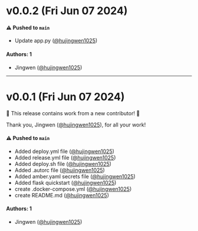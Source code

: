 # v0.0.2 (Fri Jun 07 2024)

#### ⚠️ Pushed to `main`

- Update app.py ([@hujingwen1025](https://github.com/hujingwen1025))

#### Authors: 1

- Jingwen ([@hujingwen1025](https://github.com/hujingwen1025))

---

# v0.0.1 (Fri Jun 07 2024)

:tada: This release contains work from a new contributor! :tada:

Thank you, Jingwen ([@hujingwen1025](https://github.com/hujingwen1025)), for all your work!

#### ⚠️ Pushed to `main`

- Added deploy.yml file ([@hujingwen1025](https://github.com/hujingwen1025))
- Added release.yml file ([@hujingwen1025](https://github.com/hujingwen1025))
- Added deploy.sh file ([@hujingwen1025](https://github.com/hujingwen1025))
- Added .autorc file ([@hujingwen1025](https://github.com/hujingwen1025))
- Added amber.yaml secrets file ([@hujingwen1025](https://github.com/hujingwen1025))
- Added flask quickstart ([@hujingwen1025](https://github.com/hujingwen1025))
- create .docker-compose.yml ([@hujingwen1025](https://github.com/hujingwen1025))
- create README.md ([@hujingwen1025](https://github.com/hujingwen1025))

#### Authors: 1

- Jingwen ([@hujingwen1025](https://github.com/hujingwen1025))
